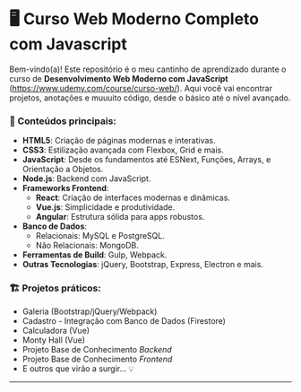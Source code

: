 # 🖥️ Curso Web Moderno Completo com Javascript

Bem-vindo(a)! 
Este repositório é o meu cantinho de aprendizado durante o curso de **Desenvolvimento Web Moderno com JavaScript** (https://www.udemy.com/course/curso-web/). Aqui você vai encontrar projetos, anotações e muuuito código, desde o básico até o nível avançado. 

### 🔑 Conteúdos principais:
- **HTML5**: Criação de páginas modernas e interativas.
- **CSS3**: Estilização avançada com Flexbox, Grid e mais.
- **JavaScript**: Desde os fundamentos até ESNext, Funções, Arrays, e Orientação a Objetos.
- **Node.js**: Backend com JavaScript.
- **Frameworks Frontend**:
  - **React**: Criação de interfaces modernas e dinâmicas.
  - **Vue.js**: Simplicidade e produtividade.
  - **Angular**: Estrutura sólida para apps robustos.
- **Banco de Dados**:
  - Relacionais: MySQL e PostgreSQL.
  - Não Relacionais: MongoDB.
- **Ferramentas de Build**: Gulp, Webpack.
- **Outras Tecnologias**: jQuery, Bootstrap, Express, Electron e mais.

### 🏗️ Projetos práticos:
- Galeria (Bootstrap/jQuery/Webpack)
- Cadastro - Integração com Banco de Dados (Firestore)
- Calculadora (Vue)
- Monty Hall (Vue)
- Projeto Base de Conhecimento *Backend*
- Projeto Base de Conhecimento *Frontend*
- E outros que virão a surgir... 💡

---
